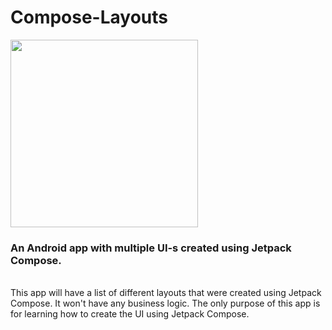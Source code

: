 # Compose-Layouts
<img src="https://3.bp.blogspot.com/-VVp3WvJvl84/X0Vu6EjYqDI/AAAAAAAAPjU/ZOMKiUlgfg8ok8DY8Hc-ocOvGdB0z86AgCLcBGAsYHQ/s1600/jetpack%2Bcompose%2Bicon_RGB.png" style="width:300px;height:300px;"></img>
<h3>An Android app with multiple UI-s created using Jetpack Compose. </h3>
</br>
This app will have a list of different layouts that were created using Jetpack Compose. It won't have any business logic. The only purpose of this app is for learning how to create the UI using Jetpack Compose.
